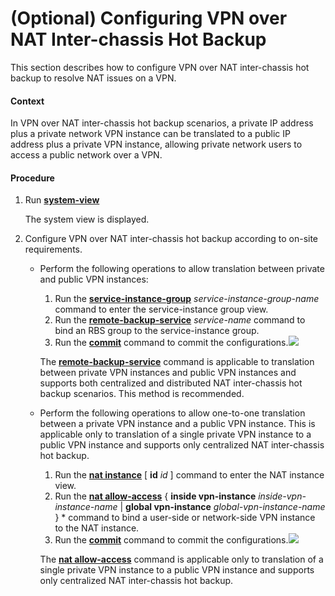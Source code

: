 (Optional) Configuring VPN over NAT Inter-chassis Hot Backup
============================================================

This section describes how to configure VPN over NAT inter-chassis hot backup to resolve NAT issues on a VPN.

#### Context

In VPN over NAT inter-chassis hot backup scenarios, a private IP address plus a private network VPN instance can be translated to a public IP address plus a private VPN instance, allowing private network users to access a public network over a VPN.


#### Procedure

1. Run [**system-view**](cmdqueryname=system-view)
   
   
   
   The system view is displayed.
2. Configure VPN over NAT inter-chassis hot backup according to on-site requirements.
   
   
   * Perform the following operations to allow translation between private and public VPN instances:
     
     1. Run the [**service-instance-group**](cmdqueryname=service-instance-group) *service-instance-group-name* command to enter the service-instance group view.
     2. Run the [**remote-backup-service**](cmdqueryname=remote-backup-service) *service-name* command to bind an RBS group to the service-instance group.
     3. Run the [**commit**](cmdqueryname=commit) command to commit the configurations.![](../../../../public_sys-resources/note_3.0-en-us.png) 
     
     The [**remote-backup-service**](cmdqueryname=remote-backup-service) command is applicable to translation between private VPN instances and public VPN instances and supports both centralized and distributed NAT inter-chassis hot backup scenarios. This method is recommended.
   * Perform the following operations to allow one-to-one translation between a private VPN instance and a public VPN instance. This is applicable only to translation of a single private VPN instance to a public VPN instance and supports only centralized NAT inter-chassis hot backup.
     
     1. Run the [**nat instance**](cmdqueryname=nat+instance) [ **id** *id* ] command to enter the NAT instance view.
     2. Run the [**nat allow-access**](cmdqueryname=nat+allow-access) { **inside vpn-instance** *inside-vpn-instance-name* | **global vpn-instance** *global-vpn-instance-name* } \* command to bind a user-side or network-side VPN instance to the NAT instance.
     3. Run the [**commit**](cmdqueryname=commit) command to commit the configurations.![](../../../../public_sys-resources/note_3.0-en-us.png) 
     
     The [**nat allow-access**](cmdqueryname=nat+allow-access) command is applicable only to translation of a single private VPN instance to a public VPN instance and supports only centralized NAT inter-chassis hot backup.